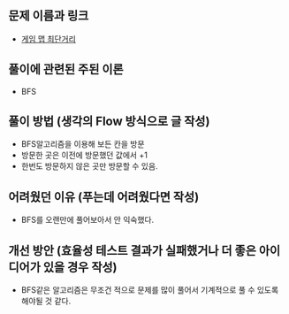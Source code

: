 ## 문제 이름과 링크

- [게임 맵 최단거리](https://school.programmers.co.kr/learn/courses/30/lessons/1844)

## 풀이에 관련된 주된 이론

- BFS

## 풀이 방법 (생각의 Flow 방식으로 글 작성)

- BFS알고리즘을 이용해 보든 칸을 방문
- 방문한 곳은 이전에 방문했던 값에서 +1
- 한번도 방문하지 않은 곳만 방문할 수 있음.

## 어려웠던 이유 (푸는데 어려웠다면 작성)

- BFS를 오랜만에 풀어보아서 안 익숙했다.

## 개선 방안 (효율성 테스트 결과가 실패했거나 더 좋은 아이디어가 있을 경우 작성)

- BFS같은 알고리즘은 무조건 적으로 문제를 많이 풀어서 기계적으로 풀 수 있도록 해야될 것 같다.
